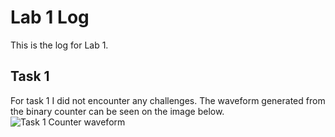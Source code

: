 # Lab 1 Log
This is the log for Lab 1.

## Task 1
For task 1 I did not encounter any challenges.
The waveform generated from the binary counter can be seen on the image below.
![Task 1 Counter waveform](https://github.com/TheRealGlumfish/Lab1-Counter/assets/65093316/8d32fdb2-1e3e-441b-8d8f-de83004f7e07)
